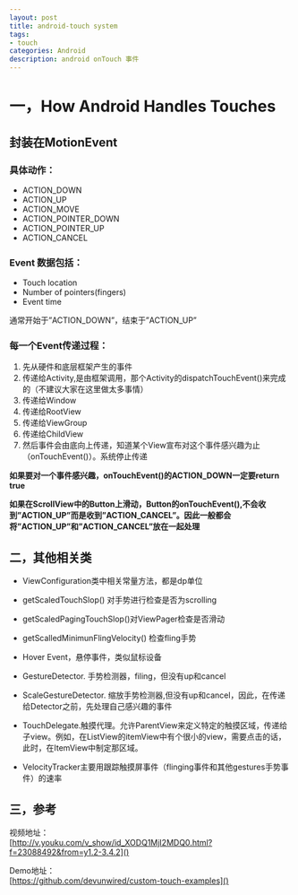 ```yaml
---
layout: post
title: android-touch system
tags:
- touch
categories: Android
description: android onTouch 事件
---
```


# 一，How Android Handles Touches  

## 封装在MotionEvent

### 具体动作：

- ACTION_DOWN
- ACTION_UP
- ACTION_MOVE
- ACTION_POINTER_DOWN
- ACTION_POINTER_UP
- ACTION_CANCEL

### Event 数据包括：

- Touch location
- Number of pointers(fingers)
- Event time

通常开始于”ACTION_DOWN”，结束于”ACTION_UP”

### 每一个Event传递过程：

1. 先从硬件和底层框架产生的事件
2. 传递给Activity,是由框架调用，那个Activity的dispatchTouchEvent()来完成的（不建议大家在这里做太多事情）
3. 传递给Window
4. 传递给RootView
5. 传递给ViewGroup
6. 传递给ChildView
7. 然后事件会由底向上传递，知道某个View宣布对这个事件感兴趣为止（onTouchEvent()）。系统停止传递

__如果要对一个事件感兴趣，onTouchEvent()的ACTION_DOWN一定要return true__

__如果在ScrollView中的Button上滑动，Button的onTouchEvent(),不会收到”ACTION_UP”而是收到”ACTION_CANCEL”。因此一般都会将”ACTION_UP”和”ACTION_CANCEL”放在一起处理__

## 二，其他相关类

- ViewConfiguration类中相关常量方法，都是dp单位

 - getScaledTouchSlop() 对手势进行检查是否为scrolling
 - getScaledPagingTouchSlop()对ViewPager检查是否滑动
 - getScalledMinimunFlingVelocity() 检查fling手势

- Hover Event，悬停事件，类似鼠标设备

- GestureDetector. 手势检测器，filing，但没有up和cancel

- ScaleGestureDetector. 缩放手势检测器,但没有up和cancel，因此，在传递给Detector之前，先处理自己感兴趣的事件

- TouchDelegate.触摸代理。允许ParentView来定义特定的触摸区域，传递给子view。例如，在ListView的itemView中有个很小的view，需要点击的话，此时，在ItemView中制定那区域。

- VelocityTracker主要用跟踪触摸屏事件（flinging事件和其他gestures手势事件）的速率

## 三，参考

视频地址：    
[http://v.youku.com/v_show/id_XODQ1MjI2MDQ0.html?f=23088492&from=y1.2-3.4.2]()

Demo地址：   
[https://github.com/devunwired/custom-touch-examples]()




